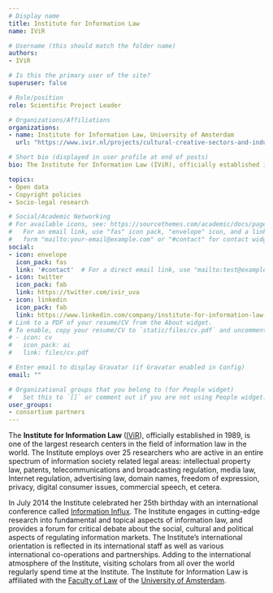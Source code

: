 ```yaml
---
# Display name
title: Institute for Information Law
name: IViR

# Username (this should match the folder name)
authors:
- IViR

# Is this the primary user of the site?
superuser: false

# Role/position
role: Scientific Project Leader

# Organizations/Affiliations
organizations:
- name: Institute for Information Law, University of Amsterdam
  url: "https://www.ivir.nl/projects/cultural-creative-sectors-and-industries-data-observatory/"  

# Short bio (displayed in user profile at end of posts)
bio: The Institute for Information Law (IViR), officially established in 1989, is one of the largest research centers in the field of information law in the world.

topics:
- Open data
- Copyright policies
- Socio-legal research

# Social/Academic Networking
# For available icons, see: https://sourcethemes.com/academic/docs/page-builder/#icons
#   For an email link, use "fas" icon pack, "envelope" icon, and a link in the
#   form "mailto:your-email@example.com" or "#contact" for contact widget.
social:
- icon: envelope
  icon_pack: fas
  link: '#contact'  # For a direct email link, use "mailto:test@example.org".
- icon: twitter
  icon_pack: fab
  link: https://twitter.com/ivir_uva
- icon: linkedin
  icon_pack: fab
  link: https://www.linkedin.com/company/institute-for-information-law-ivir-/
# Link to a PDF of your resume/CV from the About widget.
# To enable, copy your resume/CV to `static/files/cv.pdf` and uncomment the lines below.
# - icon: cv
#   icon_pack: ai
#   link: files/cv.pdf

# Enter email to display Gravatar (if Gravatar enabled in Config)
email: ""

# Organizational groups that you belong to (for People widget)
#   Set this to `[]` or comment out if you are not using People widget.
user_groups:
- consortium partners
---
```


The **Institute for Information Law** ([IViR](https://www.ivir.nl/about-us/)), officially established in 1989, is one of the largest research centers in the field of information law in the world. The Institute employs over 25 researchers who are active in an entire spectrum of information society related legal areas: intellectual property law, patents, telecommunications and broadcasting regulation, media law, Internet regulation, advertising law, domain names, freedom of expression, privacy, digital consumer issues, commercial speech, et cetera.

In July 2014 the Institute celebrated her 25th birthday with an international conference called [Information Influx](http://www.ivir.nl/influx/). The Institute engages in cutting-edge research into fundamental and topical aspects of information law, and provides a forum for critical debate about the social, cultural and political aspects of regulating information markets. The Institute’s international orientation is reflected in its international staff as well as various international co-operations and partnerships. Adding to the international atmosphere of the Institute, visiting scholars from all over the world regularly spend time at the Institute. The Institute for Information Law is affiliated with the [Faculty of Law](http://www.uva.nl/en/disciplines/law) of the [University of Amsterdam](http://www.uva.nl/en/home).
